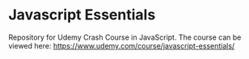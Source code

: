 # Javascript Essentials
Repository for Udemy Crash Course in JavaScript. The course can be viewed here: https://www.udemy.com/course/javascript-essentials/
